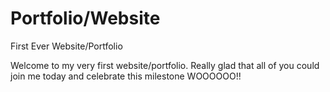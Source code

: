 # Portfolio/Website
First Ever Website/Portfolio

Welcome to my very first website/portfolio. Really glad that all of you could join me today and celebrate this milestone WOOOOOO!!
